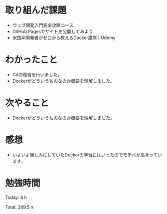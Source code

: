 # 取り組んだ課題
- ウェブ開発入門完全攻略コース
- GitHub Pagesでサイトを公開してみよう
- 米国AI開発者がゼロから教えるDocker講座 | Udemy

# わかったこと
- Gitの復習を行いました。
- Dockerがどういうものなのか概要を理解しました。

# 次やること
- Dockerがどういうものなのか概要を理解しました。

# 感想
- いよいよ楽しみにしていたDockerの学習にはいったのでモチベが高まっています。

# 勉強時間
Today: 8 h

Total: 289.5 h
